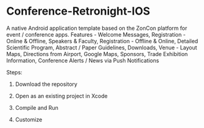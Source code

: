 # Conference-Retronight-IOS
A native Android application template based on the ZonCon platform for event / conference apps. Features - Welcome Messages, Registration - Online &amp; Offline, Speakers &amp; Faculty, Registration - Offline &amp; Online, Detailed Scientific Program, Abstract / Paper Guidelines, Downloads, Venue - Layout Maps, Directions from Airport, Google Maps, Sponsors, Trade Exhibition Information, Conference Alerts / News via Push Notifications

Steps:

1. Download the repository

2. Open as an existing project in Xcode

3. Compile and Run

4. Customize
